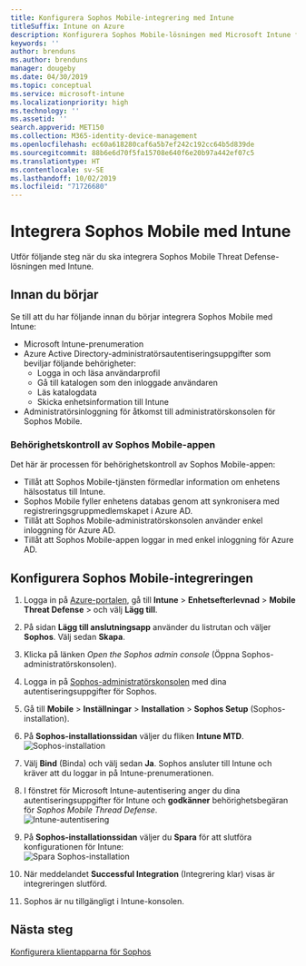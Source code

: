 ```yaml
---
title: Konfigurera Sophos Mobile-integrering med Intune
titleSuffix: Intune on Azure
description: Konfigurera Sophos Mobile-lösningen med Microsoft Intune för att styra mobil enhetsåtkomst till företagets resurser.
keywords: ''
author: brenduns
ms.author: brenduns
manager: dougeby
ms.date: 04/30/2019
ms.topic: conceptual
ms.service: microsoft-intune
ms.localizationpriority: high
ms.technology: ''
ms.assetid: ''
search.appverid: MET150
ms.collection: M365-identity-device-management
ms.openlocfilehash: ec60a618280caf6a5b7ef242c192cc64b5d839de
ms.sourcegitcommit: 88b6e6d70f5fa15708e640f6e20b97a442ef07c5
ms.translationtype: HT
ms.contentlocale: sv-SE
ms.lasthandoff: 10/02/2019
ms.locfileid: "71726680"
---
```

# <a name="integrate-sophos-mobile-with-intune"></a>Integrera Sophos Mobile med Intune  

Utför följande steg när du ska integrera Sophos Mobile Threat Defense-lösningen med Intune.  

## <a name="before-you-begin"></a>Innan du börjar  

Se till att du har följande innan du börjar integrera Sophos Mobile med Intune:  
- Microsoft Intune-prenumeration  
- Azure Active Directory-administratörsautentiseringsuppgifter som beviljar följande behörigheter:  
  - Logga in och läsa användarprofil  
  - Gå till katalogen som den inloggade användaren  
  - Läs katalogdata  
  - Skicka enhetsinformation till Intune  
- Administratörsinloggning för åtkomst till administratörskonsolen för Sophos Mobile.  


### <a name="sophos-mobile-app-authorization"></a>Behörighetskontroll av Sophos Mobile-appen  
  
Det här är processen för behörighetskontroll av Sophos Mobile-appen:  
- Tillåt att Sophos Mobile-tjänsten förmedlar information om enhetens hälsostatus till Intune.  
- Sophos Mobile fyller enhetens databas genom att synkronisera med registreringsgruppmedlemskapet i Azure AD.  
- Tillåt att Sophos Mobile-administratörskonsolen använder enkel inloggning för Azure AD.  
- Tillåt att Sophos Mobile-appen loggar in med enkel inloggning för Azure AD.  


## <a name="to-set-up-sophos-mobile-integration"></a>Konfigurera Sophos Mobile-integreringen  

1. Logga in på [Azure-portalen]( https://portal.azure.com/), gå till **Intune** > **Enhetsefterlevnad** > **Mobile Threat Defense** > och välj **Lägg till**.  
2. På sidan **Lägg till anslutningsapp** använder du listrutan och väljer **Sophos**. Välj sedan **Skapa**.  
3. Klicka på länken *Open the Sophos admin console* (Öppna Sophos-administratörskonsolen).  
4. Logga in på [Sophos-administratörskonsolen](https://central.sophos.com/) med dina autentiseringsuppgifter för Sophos.  
5. Gå till **Mobile** > **Inställningar** > **Installation** > **Sophos Setup** (Sophos-installation).  
6. På **Sophos-installationssidan** väljer du fliken **Intune MTD**.  
   ![Sophos-installation](./media/sophos-mtd-connector-integration/sophos-setup.png) 
 
7. Välj **Bind** (Binda) och välj sedan **Ja**. Sophos ansluter till Intune och kräver att du loggar in på Intune-prenumerationen. 
8. I fönstret för Microsoft Intune-autentisering anger du dina autentiseringsuppgifter för Intune och **godkänner** behörighetsbegäran för *Sophos Mobile Thread Defense*.  
   ![Intune-autentisering](./media/sophos-mtd-connector-integration/intune-authentication.png)

9. På **Sophos-installationssidan** väljer du **Spara** för att slutföra konfigurationen för Intune:  
   ![Spara Sophos-installation](./media/sophos-mtd-connector-integration/save-sophos-configuration.png)  

1. När meddelandet **Successful Integration** (Integrering klar) visas är integreringen slutförd.  
1. Sophos är nu tillgängligt i Intune-konsolen.  


## <a name="next-steps"></a>Nästa steg  
[Konfigurera klientapparna för Sophos](mtd-apps-ios-app-configuration-policy-add-assign.md)
